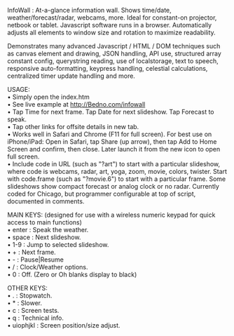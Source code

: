 InfoWall : At-a-glance information wall.  Shows time/date, weather/forecast/radar, webcams, more. Ideal for constant-on projector, netbook or tablet.  Javascript software runs in a browser. Automatically adjusts all elements to window size and rotation to maximize readability.

Demonstrates many advanced Javascript / HTML / DOM techniques such as canvas element and drawing, JSON handling, API use, structured array constant config, querystring reading, use of localstorage, text to speech, responsive auto-formatting, keypress handling, celestial calculations, centralized timer update handling and more.

USAGE:<br>
	•	Simply open the index.htm<br>
	•	See live example at http://Bedno.com/infowall<br>
	•	Tap Time for next frame. Tap Date for next slideshow. Tap Forecast to speak.<br>
	•	Tap other links for offsite details in new tab.<br>
	•	Works well in Safari and Chrome (F11 for full screen). For best use on iPhone/iPad: Open in Safari, tap Share (up arrow), then tap Add to Home Screen and confirm, then close. Later launch it from the new icon to open full screen.<br>
	•	Include code in URL (such as "?art") to start with a particular slideshow, where code is webcams, radar, art, yoga, zoom, movie, colors, twister. Start with code.frame (such as "?movie.6") to start with a particular frame. Some slideshows show compact forecast or analog clock or no radar. Currently coded for Chicago, but programmer configurable at top of script, documented in comments.<br>

MAIN KEYS: (designed for use with a wireless numeric keypad for quick access to main functions)<br>
	•	enter : Speak the weather.<br>
	•	space : Next slideshow.<br>
	•	1-9 : Jump to selected slideshow.<br>
	•	+ : Next frame.<br>
	•	- : Pause|Resume<br>
	•	/ : Clock/Weather options.<br>
	•	0 : Off. (Zero or Oh blanks display to black)<br>

OTHER KEYS:<br>
	•	. : Stopwatch.<br>
	•	* : Slower.<br>
	•	c : Screen tests.<br>
	•	q : Technical info.<br>
	•	uiophjkl : Screen position/size adjust.<br>
